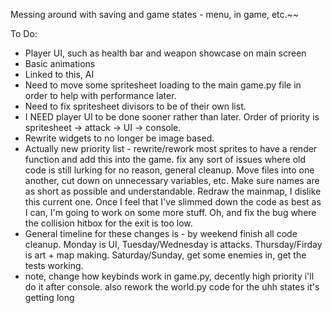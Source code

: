 Messing around with saving and game states - menu, in game, etc.~~ 

To Do:
* Player UI, such as health bar and weapon showcase on main screen
* Basic animations 
* Linked to this, AI
* Need to move some spritesheet loading to the main game.py file in order to help with performance later.
* Need to fix spritesheet divisors to be of their own list. 
* I NEED player UI to be done sooner rather than later. Order of priority is spritesheet -> attack -> UI -> console.  
* Rewrite widgets to no longer be image based. 
* Actually new priority list - rewrite/rework most sprites to have a render function and add this into the game. fix any sort of issues where old code is still lurking for no reason, general cleanup. Move files into one another, cut down on unnecessary variables, etc. Make sure names are as short as possible and understandable. Redraw the mainmap, I dislike this current one. Once I feel that I've slimmed down the code as best as I can, I'm going to work on some more stuff. Oh, and fix the bug where the collision hitbox for the exit is too low. 
* General timeline for these changes is - by weekend finish all code cleanup. Monday is UI, Tuesday/Wednesday is attacks. Thursday/Firday is art + map making. Saturday/Sunday, get some enemies in, get the tests working. 
* note, change how keybinds work in game.py, decently high priority i'll do it after console. also rework the world.py code for the uhh states it's getting long

